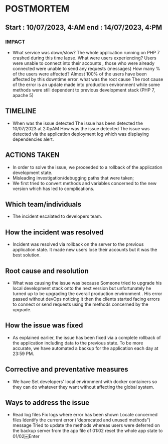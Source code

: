 # POSTMORTEM
## Start : 10/07/2023, 4:AM end : 14/07/2023, 4:PM
### IMPACT
- What service was down/slow? The whole application running on PHP 7 crashed during this time lapse. What were users experiencing? Users were unable to connect into their accounts , those who were already connected were unable to send any requests (messages) How many % of the users were affected? Almost 100% of the users have been affected by this downtime error. what was the root cause The root cause of the error is an update made into production environment while some methods were still dependent to previous development stack (PHP 7, apache 5)
## TIMELINE
- When was the issue detected The issue has been detected the 10/07/2023 at 2:0pAM How was the issue detected The issue was detected via the application deployment log which was displaying dependencies alert.
## ACTIONS TAKEN
- In order to solve the issue, we proceeded to a rollback of the application development state.
- Misleading investigation/debugging paths that were taken;
- We first tried to convert methods and variables concerned to the new version which has led to complications.
## Which team/individuals
- The incident escalated to developers team.
## How the incident was resolved
- Incident was resolved via rollback on the server to the previous application state. It made new users lose their accounts but it was the best solution.
## Root cause and resolution
- What was causing the issue was because Someone tried to upgrade his local development stack onto the next version but unfortunately he turned up to be upgrading the overall production environment . His error passed without devOps noticing it then the clients started facing errors to connect or send requests using the methods concerned by the upgrade.
## How the issue was fixed
- As explained earlier, the issue has been fixed via a complete rollback of the application including data to the previous state. To be more accurate, we have automated a backup for the application each day at 23:59 PM.
## Corrective and preventative measures
- We have Set developers' local environment with docker containers so they can do whatever they want without affecting the global system.
## Ways to address the issue
- Read log files Fix logs where error has been shown Locate concerned files Identify the current error (“deprecated and unused methods”) message Tried to update the methods whereas users were deferred on the backup server from the app file of 01:02 reset the whole app state to 01/02￼Enter

